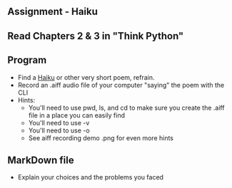 ## Assignment - Haiku

## Read Chapters 2 & 3 in "Think Python"

## Program
- Find a [Haiku](https://www.poetryfoundation.org/learn/glossary-terms/haiku-or-hokku) or other very short poem, refrain.
- Record an .aiff audio file of your computer "saying" the poem with the CLI
- Hints:
	- You'll need to use pwd, ls, and cd to make sure you create the .aiff file in a place you can easily find
	- You'll need to use -v
	- You'll need to use -o
	- See aiff recording demo .png for even more hints

## MarkDown file
- Explain your choices and the problems you faced
